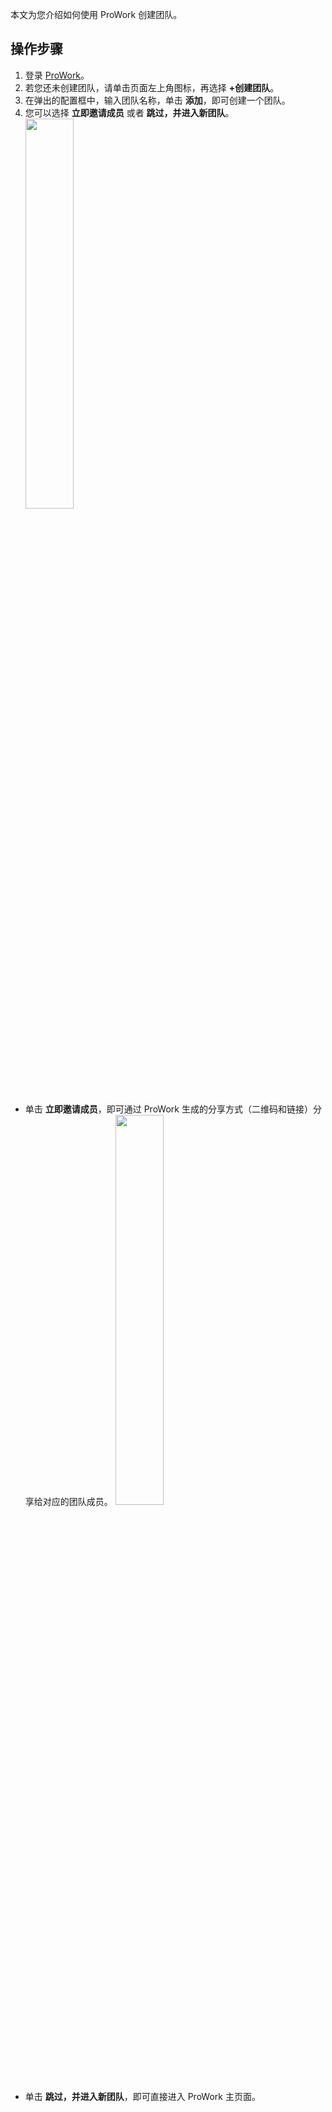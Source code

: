 本文为您介绍如何使用 ProWork 创建团队。

## 操作步骤
1. 登录 [ProWork](https://prowork.qq.com/login)。
2. 若您还未创建团队，请单击页面左上角图标，再选择 **+创建团队**。
3. 在弹出的配置框中，输入团队名称，单击 **添加**，即可创建一个团队。
4. 您可以选择 **立即邀请成员** 或者 **跳过，并进入新团队**。
<img src="https://main.qcloudimg.com/raw/1af61f06fdd86dfc822e7d521541d262.jpg" width="40%"></img><br>
 - 单击 **立即邀请成员**，即可通过 ProWork 生成的分享方式（二维码和链接）分享给对应的团队成员。
<img src="https://qcloudimg.tencent-cloud.cn/raw/994804e541e8e1f2a67603c57fad2799.png" width="40%"></img><br>
 - 单击 **跳过，并进入新团队**，即可直接进入 ProWork 主页面。



